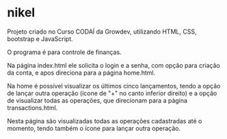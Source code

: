 # nikel

Projeto criado no Curso CODAÍ da Growdev, utilizando HTML, CSS, bootstrap e JavaScript.

O programa é para controle de finanças.

Na página index.html ele solicita o login e a senha, com opção para criação da conta, e apos direciona para a página home.html.

Na home é possível visualizar os últimos cinco lançamentos, tendo a opção de lançar outra operação (ícone de "+" no canto inferior direito) e a opção de visualizar todas as operações, que direcionam para a página transactions.html.

Nesta página são visualizadas todas as operações cadastradas até o momento, tendo também o ícone para lançar outra operação.
